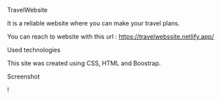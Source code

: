 TravelWebsite

It is a reliable website where you can make your travel plans.

You can reach to website with this url : https://travelwebssite.netlify.app/


Used technologies

This site was created using CSS, HTML and Boostrap.

Screenshot

! []()



